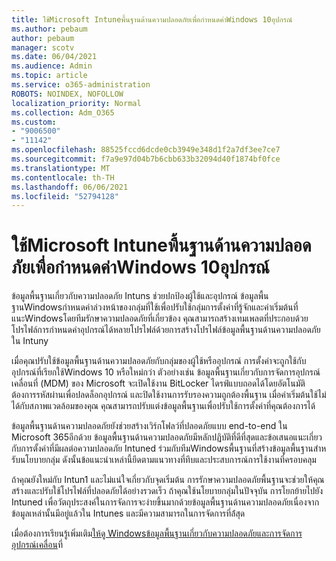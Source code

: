 ```yaml
---
title: ใช้Microsoft Intuneพื้นฐานด้านความปลอดภัยเพื่อกําหนดค่าWindows 10อุปกรณ์
ms.author: pebaum
author: pebaum
manager: scotv
ms.date: 06/04/2021
ms.audience: Admin
ms.topic: article
ms.service: o365-administration
ROBOTS: NOINDEX, NOFOLLOW
localization_priority: Normal
ms.collection: Adm_O365
ms.custom:
- "9006500"
- "11142"
ms.openlocfilehash: 88525fccd6dcde0cb3949e348d1f2a7df3ee7ce7
ms.sourcegitcommit: f7a9e97d04b7b6cbb633b32094d40f1874bf0fce
ms.translationtype: MT
ms.contentlocale: th-TH
ms.lasthandoff: 06/06/2021
ms.locfileid: "52794128"
---
```

# <a name="use-microsoft-intune-security-baselines-to-configure-windows-10-devices"></a>ใช้Microsoft Intuneพื้นฐานด้านความปลอดภัยเพื่อกําหนดค่าWindows 10อุปกรณ์

ข้อมูลพื้นฐานเกี่ยวกับความปลอดภัย Intuns ช่วยปกป้องผู้ใช้และอุปกรณ์ ข้อมูลพื้นฐานWindowsกําหนดค่าล่วงหน้าของกลุ่มที่ใช้เพื่อปรับใช้กลุ่มการตั้งค่าที่รู้จักและค่าเริ่มต้นที่แนะWindowsโดยทีมรักษาความปลอดภัยที่เกี่ยวข้อง คุณสามารถสร้างเทมเพลตที่ประกอบด้วยโปรไฟล์การกําหนดค่าอุปกรณ์ได้หลายโปรไฟล์ด้วยการสร้างโปรไฟล์ข้อมูลพื้นฐานด้านความปลอดภัยใน Intuny

เมื่อคุณปรับใช้ข้อมูลพื้นฐานด้านความปลอดภัยกับกลุ่มของผู้ใช้หรืออุปกรณ์ การตั้งค่าจะถูกใช้กับอุปกรณ์ที่เรียกใช้Windows 10 หรือใหม่กว่า ตัวอย่างเช่น ข้อมูลพื้นฐานเกี่ยวกับการจัดการอุปกรณ์เคลื่อนที่ (MDM) ของ Microsoft จะเปิดใช้งาน BitLocker ไดรฟ์แบบถอดได้โดยอัตโนมัติ ต้องการรหัสผ่านเพื่อปลดล็อกอุปกรณ์ และปิดใช้งานการรับรองความถูกต้องพื้นฐาน เมื่อค่าเริ่มต้นใช้ไม่ได้กับสภาพแวดล้อมของคุณ คุณสามารถปรับแต่งข้อมูลพื้นฐานเพื่อปรับใช้การตั้งค่าที่คุณต้องการได้

ข้อมูลพื้นฐานด้านความปลอดภัยยังช่วยสร้างเวิร์กโฟลว์ที่ปลอดภัยแบบ end-to-end ใน Microsoft 365อีกด้วย ข้อมูลพื้นฐานด้านความปลอดภัยมีหลักปฏิบัติที่ดีที่สุดและข้อเสนอแนะเกี่ยวกับการตั้งค่าที่มีผลต่อความปลอดภัย Intuned ร่วมกับทีมWindowsพื้นฐานที่สร้างข้อมูลพื้นฐานสําหรับนโยบายกลุ่ม ดังนั้นข้อแนะนําเหล่านี้ยึดตามแนวทางที่ทึบและประสบการณ์การใช้งานที่ครอบคลุม

ถ้าคุณยังใหม่กับ Intun1 และไม่แน่ใจเกี่ยวกับจุดเริ่มต้น การรักษาความปลอดภัยพื้นฐานจะช่วยให้คุณสร้างและปรับใช้โปรไฟล์ที่ปลอดภัยได้อย่างรวดเร็ว ถ้าคุณใช้นโยบายกลุ่มในปัจจุบัน การโยกย้ายไปยัง Intuned เพื่อวัตถุประสงค์ในการจัดการจะง่ายขึ้นมากด้วยข้อมูลพื้นฐานด้านความปลอดภัยเนื่องจากข้อมูลเหล่านั้นมีอยู่แล้วใน Intunes และมีความสามารถในการจัดการที่ล้่สุด

เมื่อต้องการเรียนรู้เพิ่มเติม[ให้ดู Windowsข้อมูลพื้นฐานเกี่ยวกับความปลอดภัย](/windows/security/threat-protection/windows-security-baselines)[และการจัดการอุปกรณ์เคลื่อน](/windows/client-management/mdm/)ที่

